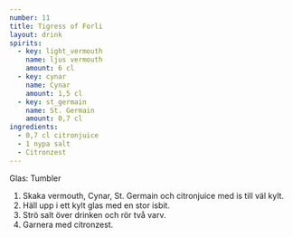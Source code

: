 ```yaml
---
number: 11
title: Tigress of Forli
layout: drink
spirits:
  - key: light_vermouth
    name: ljus vermouth
    amount: 6 cl
  - key: cynar
    name: Cynar
    amount: 1,5 cl
  - key: st_germain
    name: St. Germain
    amount: 0,7 cl
ingredients: 
  - 0,7 cl citronjuice
  - 1 nypa salt
  - Citronzest
---
```


Glas: Tumbler

1) Skaka vermouth, Cynar, St. Germain och citronjuice med is till väl kylt.  
2) Häll upp i ett kylt glas med en stor isbit.  
3) Strö salt över drinken och rör två varv.  
4) Garnera med citronzest.